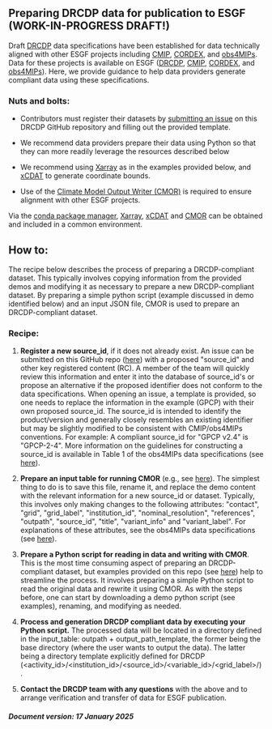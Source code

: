 ## Preparing DRCDP data for publication to ESGF (WORK-IN-PROGRESS DRAFT!)

Draft [DRCDP](https://docs.google.com/document/d/1CEhmrHD9D0fq98UlcPus8V0Vf9paB5M4/edit) data specifications have been established for data technically aligned with other ESGF projects including [CMIP](https://zenodo.org/records/12768887), [CORDEX](https://zenodo.org/records/10961069), and [obs4MIPs](https://zenodo.org/records/11500474). Data for these projects is available on ESGF ([DRCDP](https://aims2.llnl.gov/search/DRCDP), [CMIP](https://aims2.llnl.gov/search/CMIP6), [CORDEX](https://esgf-node.ipsl.upmc.fr/search/cordex-ipsl/), and [obs4MIPs](https://aims2.llnl.gov/search/obs4MIPs)). Here, we provide guidance to help data providers generate compliant data using these specifications.  


### Nuts and bolts:

- Contributors must register their datasets by [submitting an issue](https://github.com/PCMDI/DRCDP/issues/new/choose) on this DRCDP GitHub repository and filling out the provided template.  

- We recommend data providers prepare their data using Python so that they can more readily leverage the resources described below

- We recommend using [Xarray](https://docs.xarray.dev) as in the examples provided below, and [xCDAT](https://xcdat.readthedocs.io) to generate coordinate bounds.    

- Use of the [Climate Model Output Writer (CMOR)](https://cmor.llnl.gov/) is required to ensure alignment with other ESGF projects.
     
Via the [conda package manager](https://docs.conda.io/en/latest/), [Xarray](https://anaconda.org/conda-forge/xarray), [xCDAT](https://anaconda.org/conda-forge/xcdat) and [CMOR](https://anaconda.org/conda-forge/cmor) can be obtained and included in a common environment. 

## How to:  

The recipe below describes the process of preparing a DRCDP-compliant dataset. This typically involves copying information from the provided demos and modifying it as necessary to prepare a new DRCDP-compliant dataset. By preparing a simple python script (example discussed in demo identified below) and an input JSON file, CMOR is used to prepare an DRCDP-compliant dataset.

### Recipe:

1. **Register a new source_id**, if it does not already exist. An issue can be submitted on this GitHub repo ([here](https://github.com/PCMDI/DRCDP/issues/new/choose)) with a proposed "source_id" and other key registered content (RC). A member of the team will quickly review this information and enter it into the database of source_id's or propose an alternative if the proposed identifier does not conform to the data specifications. When opening an issue, a template is provided, so one needs to replace the information in the example (GPCP) with their own proposed source_id. The source_id is intended to identify the product/version and generally closely resembles an existing identifier but may be slightly modified to be consistent with CMIP/obs4MIPs conventions. For example: A compliant source_id for "GPCP v2.4" is "GPCP-2-4". More information on the guidelines for constructing a source_id is available in Table 1 of the obs4MIPs data specifications (see [here](https://doi.org/10.5281/zenodo.11500474)). 

2. **Prepare an input table for running CMOR** (e.g., see [here](https://github.com/PCMDI/DRCDP/blob/main/DataPreparationExamples/LOCA2/LOCA2_CMIP6_input.json)). The simplest thing to do is to save this file, rename it, and replace the demo content with the relevant information for a new source_id or dataset. Typically, this involves only making changes to the following attributes: "contact", "grid", "grid_label", "institution_id", "nominal_resolution", "references", "outpath", "source_id", "title", "variant_info" and "variant_label". For explanations of these attributes, see the obs4MIPs data specifications (see [here](https://doi.org/10.5281/zenodo.11500474)).

3. **Prepare a Python script for reading in data and writing with CMOR**. This is the most time consuming aspect of preparing an DRCDP-compliant dataset, but examples provided on this repo (see [here](https://github.com/PCMDI/DRCDP/tree/main/DataPreparationExamples)) help to streamline the process. It involves preparing a simple Python script to read the original data and rewrite it using CMOR. As with the steps before, one can start by downloading a demo python script (see examples), renaming, and modifying as needed.

4. **Process and generation DRCDP compliant data by executing your Python script.** The processed data will be located in a directory defined in the input_table: outpath + output_path_template, the former being the base directory (where the user wants to output the data). The latter being a directory template explicitly defined for DRCDP (<activity_id>/<institution_id>/<source_id>/<variable_id>/<grid_label>/).

5. **Contact the DRCDP team with any questions** with the above and to arrange verification and transfer of data for ESGF publication.


##### Document version: 17 January 2025
